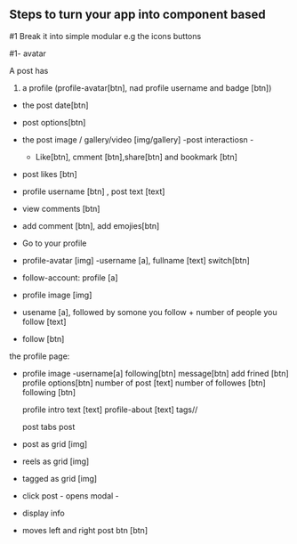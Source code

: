 ## Steps to turn your app into component based

#1 Break it into simple modular
e.g the icons buttons

#1- avatar

A post has

1. a profile (profile-avatar[btn], nad profile username and badge [btn])

- the post date[btn]
- post options[btn]
- the post image / gallery/video [img/gallery]
  -post interactiosn -
  - Like[btn], cmment [btn],share[btn] and bookmark [btn]
- post likes [btn]
- profile username [btn] , post text [text]
- view comments [btn]
- add comment [btn], add emojies[btn]

- Go to your profile
- profile-avatar [img]
  -username [a], fullname [text]
  switch[btn]

- follow-account:
  profile [a]
- profile image [img]
- usename [a], followed by somone you follow + number of people you follow [text]
- follow [btn]

the profile page:

- profile image
  -username[a]
  following[btn]
  message[btn]
  add frined [btn]
  profile options[btn]
  number of post [text]
  number of followes [btn]
  following [btn]

  profile intro text [text]
  profile-about [text]
  tags//

  post tabs
  post

- post as grid [img]
- reels as grid [img]
- tagged as grid [img]

- click post - opens modal -
- display info
- moves left and right post btn [btn]
